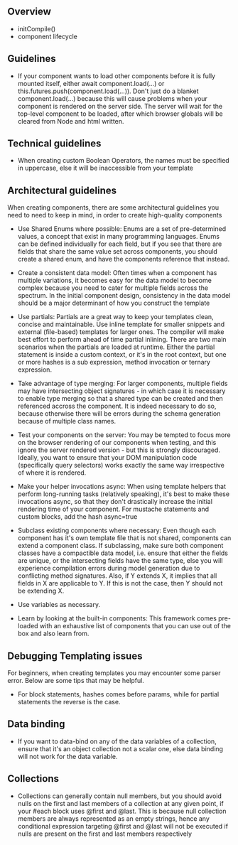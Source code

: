 ## Overview

- initCompile()
- component lifecycle


## Guidelines
- If your component wants to load other components before it is fully mounted itself, either await component.load(...) or this.futures.push(component.load(...)). Don't just do a blanket component.load(...) because this will cause problems when your component is rendered on the server side. The server will wait for the top-level component to be loaded, after which browser globals will be cleared from Node and html written.

## Technical guidelines

- When creating custom Boolean Operators, the names must be specified in uppercase, else it will be inaccessible from your template

## Architectural guidelines
When creating components, there are some architectural guidelines you need to need to keep in mind, in order to create high-quality components

- Use Shared Enums where possible: Enums are a set of pre-determined values, a concept that exist in many programming languages. Enums can be defined individually for each field, but if you see that there are fields that share the same value set across components, you should create a shared enum, and have the components reference that instead.

- Create a consistent data model: Often times when a component has multiple variations, it becomes easy for the data model to become complex because you need to cater for multiple fields across the spectrum. In the initial component design, consistency in the data model should be a major determinant of how you construct the template

- Use partials: Partials are a great way to keep your templates clean, concise and maintainable. Use inline template for smaller snippets and external (file-based) templates for larger ones. The compiler will make best effort to perform ahead of time partial inlining. There are two main scenarios when the partials are loaded at runtime. Either the partial statement is inside a custom context, or it's in the root context, but one or more hashes is a sub expression, method invocation or ternary expression.

- Take advantage of type merging: For larger components, multiple fields may have intersecting object signatures - in which case it is necessary to enable type merging so that a shared type can be created and then referenced accross the component. It is indeed necessary to do so, because otherwise there will be errors during the schema generation because of multiple class names.

- Test your components on the server: You may be tempted to focus more on the browser rendering of our components when testing, and this ignore the server rendered version - but this is strongly discouraged. Ideally, you want to ensure that your DOM manipulation code (specifically query selectors) works exactly the same way irrespective of where it is rendered.

- Make your helper invocations async: When using template helpers that perform long-running tasks (relatively speaking), it's best to make these invocations async, so that they don't drastically increase the initial rendering time of your component. For mustache statements and custom blocks, add the hash async=true

- Subclass existing components where necessary: Even though each component has it's own template file that is not shared, components can extend a component class. If subclassing, make sure both component classes have a compactible data model, i.e. ensure that either the fields are unique, or the intersecting fields have the same type, else you will experience compilation errors during model generation due to conflicting method signatures. Also, if Y extends X, it implies that all fields in X are applicable to Y. If this is not the case, then Y should not be extending X.

- Use variables as necessary.

- Learn by looking at the built-in components: This framework comes pre-loaded with an exhaustive list of components that you can use out of the box and also learn from.


## Debugging Templating issues
For beginners, when creating templates you may encounter some parser error. Below are some tips that may be helpful.

- For block statements, hashes comes before params, while for partial statements the reverse is the case.

## Data binding 

- If you want to data-bind on any of the data variables of a collection, ensure that it's an object collection not a scalar one, else data binding will not work for the data variable.



## Collections

- Collections can generally contain null members, but you should avoid nulls on the first and last members of a collection at any given point, if your #each block uses @first and @last. This is because null collection members are always represented as an empty strings, hence any conditional expression targeting @first and @last will not be executed if nulls are present on the first and last members respectively